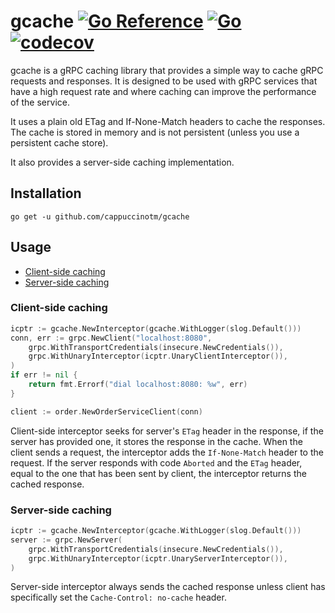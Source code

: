 # gcache [![Go Reference](https://pkg.go.dev/badge/github.com/cappuccinotm/gcache.svg)](https://pkg.go.dev/github.com/cappuccinotm/gcache) [![Go](https://github.com/cappuccinotm/gcache/actions/workflows/go.yaml/badge.svg)](https://github.com/cappuccinotm/gcache/actions/workflows/go.yaml) [![codecov](https://codecov.io/gh/cappuccinotm/gcache/branch/master/graph/badge.svg?token=ueQqCRqxxS)](https://codecov.io/gh/cappuccinotm/gcache)
gcache is a gRPC caching library that provides a simple way to cache gRPC requests and responses. It is designed to be used with gRPC services that have a high request rate and where caching can improve the performance of the service.

It uses a plain old ETag and If-None-Match headers to cache the responses. The cache is stored in memory and is not persistent (unless you use a persistent cache store).

It also provides a server-side caching implementation.

## Installation
```shell
go get -u github.com/cappuccinotm/gcache
```

## Usage
- [Client-side caching](#client-side-caching)
- [Server-side caching](#server-side-caching)

### Client-side caching
```go
icptr := gcache.NewInterceptor(gcache.WithLogger(slog.Default()))
conn, err := grpc.NewClient("localhost:8080",
    grpc.WithTransportCredentials(insecure.NewCredentials()),
    grpc.WithUnaryInterceptor(icptr.UnaryClientInterceptor()),
)
if err != nil {
    return fmt.Errorf("dial localhost:8080: %w", err)
}

client := order.NewOrderServiceClient(conn)
```

Client-side interceptor seeks for server's `ETag` header in the response, if the server has provided one, it stores the response in the cache. When the client sends a request, the interceptor adds the `If-None-Match` header to the request. If the server responds with code `Aborted` and the `ETag` header, equal to the one that has been sent by client, the interceptor returns the cached response.

### Server-side caching
```go
icptr := gcache.NewInterceptor(gcache.WithLogger(slog.Default()))
server := grpc.NewServer(
    grpc.WithTransportCredentials(insecure.NewCredentials()),
    grpc.WithUnaryInterceptor(icptr.UnaryServerInterceptor()),
)
```

Server-side interceptor always sends the cached response unless client has specifically set the `Cache-Control: no-cache` header.
